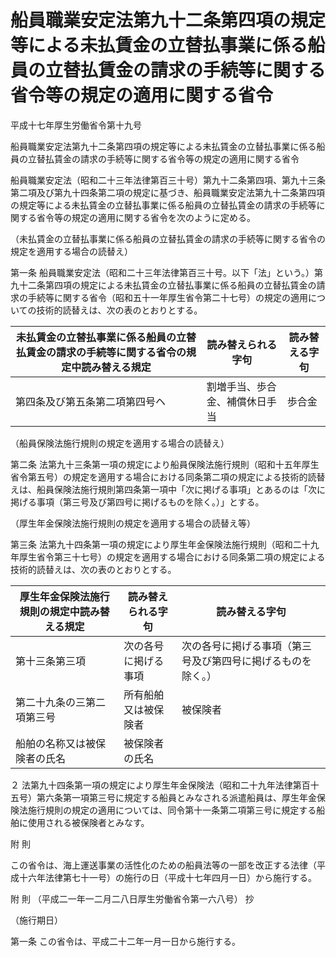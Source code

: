 # 船員職業安定法第九十二条第四項の規定等による未払賃金の立替払事業に係る船員の立替払賃金の請求の手続等に関する省令等の規定の適用に関する省令

平成十七年厚生労働省令第十九号

船員職業安定法第九十二条第四項の規定等による未払賃金の立替払事業に係る船員の立替払賃金の請求の手続等に関する省令等の規定の適用に関する省令

船員職業安定法（昭和二十三年法律第百三十号）第九十二条第四項、第九十三条第二項及び第九十四条第二項の規定に基づき、船員職業安定法第九十二条第四項の規定等による未払賃金の立替払事業に係る船員の立替払賃金の請求の手続等に関する省令等の規定の適用に関する省令を次のように定める。

（未払賃金の立替払事業に係る船員の立替払賃金の請求の手続等に関する省令の規定を適用する場合の読替え）

第一条 船員職業安定法（昭和二十三年法律第百三十号。以下「法」という。）第九十二条第四項の規定による未払賃金の立替払事業に係る船員の立替払賃金の請求の手続等に関する省令（昭和五十一年厚生省令第二十七号）の規定の適用についての技術的読替えは、次の表のとおりとする。

未払賃金の立替払事業に係る船員の立替払賃金の請求の手続等に関する省令の規定中読み替える規定 | 読み替えられる字句 | 読み替える字句  
---|---|---  
第四条及び第五条第二項第四号ヘ | 割増手当、歩合金、補償休日手当 | 歩合金  
  
（船員保険法施行規則の規定を適用する場合の読替え）

第二条 法第九十三条第一項の規定により船員保険法施行規則（昭和十五年厚生省令第五号）の規定を適用する場合における同条第二項の規定による技術的読替えは、船員保険法施行規則第四条第一項中「次に掲げる事項」とあるのは「次に掲げる事項（第三号及び第四号に掲げるものを除く。）」とする。

（厚生年金保険法施行規則の規定を適用する場合の読替え等）

第三条 法第九十四条第一項の規定により厚生年金保険法施行規則（昭和二十九年厚生省令第三十七号）の規定を適用する場合における同条第二項の規定による技術的読替えは、次の表のとおりとする。

厚生年金保険法施行規則の規定中読み替える規定 | 読み替えられる字句 | 読み替える字句  
---|---|---  
第十三条第三項 | 次の各号に掲げる事項 | 次の各号に掲げる事項（第三号及び第四号に掲げるものを除く。）  
第二十九条の三第二項第三号 | 所有船舶又は被保険者 | 被保険者  
船舶の名称又は被保険者の氏名 | 被保険者の氏名  
  
２ 法第九十四条第一項の規定により厚生年金保険法（昭和二十九年法律第百十五号）第六条第一項第三号に規定する船員とみなされる派遣船員は、厚生年金保険法施行規則の規定の適用については、同令第十一条第二項第三号に規定する船舶に使用される被保険者とみなす。

附 則

この省令は、海上運送事業の活性化のための船員法等の一部を改正する法律（平成十六年法律第七十一号）の施行の日（平成十七年四月一日）から施行する。

附 則 （平成二一年一二月二八日厚生労働省令第一六八号） 抄

（施行期日）

第一条 この省令は、平成二十二年一月一日から施行する。
